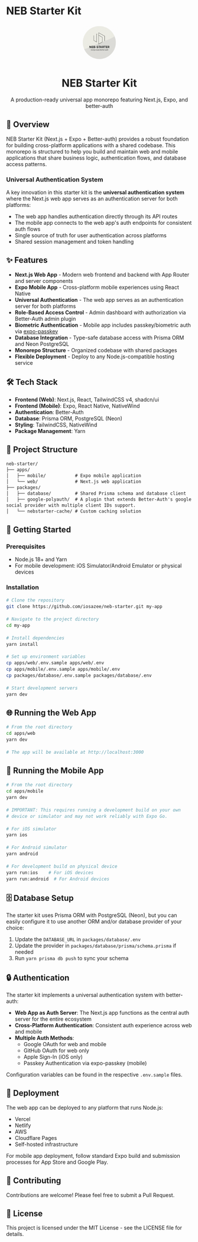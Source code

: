 # NEB Starter Kit

<div align="center">
  <img src="./apps/web/public/logo.png" alt="NEB Starter Kit" width="100" />
  <h1>NEB Starter Kit</h1>
  <p>A production-ready universal app monorepo featuring Next.js, Expo, and better-auth</p>
</div>

## 🚀 Overview

NEB Starter Kit (Next.js + Expo + Better-auth) provides a robust foundation for building cross-platform applications with a shared codebase. This monorepo is structured to help you build and maintain web and mobile applications that share business logic, authentication flows, and database access patterns.

### Universal Authentication System

A key innovation in this starter kit is the **universal authentication system** where the Next.js web app serves as an authentication server for both platforms:

- The web app handles authentication directly through its API routes
- The mobile app connects to the web app's auth endpoints for consistent auth flows
- Single source of truth for user authentication across platforms
- Shared session management and token handling

## ✨ Features

- **Next.js Web App** - Modern web frontend and backend with App Router and server components
- **Expo Mobile App** - Cross-platform mobile experiences using React Native
- **Universal Authentication** - The web app serves as an authentication server for both platforms
- **Role-Based Access Control** - Admin dashboard with authorization via Better-Auth admin plugin
- **Biometric Authentication** - Mobile app includes passkey/biometric auth via [expo-passkey](https://www.npmjs.com/package/expo-passkey)
- **Database Integration** - Type-safe database access with Prisma ORM and Neon PostgreSQL
- **Monorepo Structure** - Organized codebase with shared packages
- **Flexible Deployment** - Deploy to any Node.js-compatible hosting service

## 🛠️ Tech Stack

- **Frontend (Web)**: Next.js, React, TailwindCSS v4, shadcn/ui
- **Frontend (Mobile)**: Expo, React Native, NativeWind
- **Authentication**: Better-Auth
- **Database**: Prisma ORM, PostgreSQL (Neon)
- **Styling**: TailwindCSS, NativeWind
- **Package Management**: Yarn

## 📂 Project Structure

```
neb-starter/
├── apps/
│   ├── mobile/           # Expo mobile application
│   └── web/              # Next.js web application
├── packages/
│   ├── database/         # Shared Prisma schema and database client
│   ├── google-polyauth/  # A plugin that extends Better-Auth's google social provider with multiple client IDs support.
│   └── nebstarter-cache/ # Custom caching solution
```

## 🚀 Getting Started

### Prerequisites

- Node.js 18+ and Yarn
- For mobile development: iOS Simulator/Android Emulator or physical devices

### Installation

```bash
# Clone the repository
git clone https://github.com/iosazee/neb-starter.git my-app

# Navigate to the project directory
cd my-app

# Install dependencies
yarn install

# Set up environment variables
cp apps/web/.env.sample apps/web/.env
cp apps/mobile/.env.sample apps/mobile/.env
cp packages/database/.env.sample packages/database/.env

# Start development servers
yarn dev
```

## 🌐 Running the Web App

```bash
# From the root directory
cd apps/web
yarn dev

# The app will be available at http://localhost:3000
```

## 📱 Running the Mobile App

```bash
# From the root directory
cd apps/mobile
yarn dev

# IMPORTANT: This requires running a development build on your own
# device or simulator and may not work reliably with Expo Go.

# For iOS simulator
yarn ios

# For Android simulator
yarn android

# For development build on physical device
yarn run:ios    # For iOS devices
yarn run:android  # For Android devices
```

## 🗄️ Database Setup

The starter kit uses Prisma ORM with PostgreSQL (Neon), but you can easily configure it to use another ORM and/or database provider of your choice:

1. Update the `DATABASE_URL` in `packages/database/.env`
2. Update the provider in `packages/database/prisma/schema.prisma` if needed
3. Run `yarn prisma db push` to sync your schema

## 🔒 Authentication

The starter kit implements a universal authentication system with better-auth:

- **Web App as Auth Server**: The Next.js app functions as the central auth server for the entire ecosystem
- **Cross-Platform Authentication**: Consistent auth experience across web and mobile
- **Multiple Auth Methods**:
  - Google OAuth for web and mobile
  - GitHub OAuth for web only
  - Apple Sign-In (iOS only)
  - Passkey Authentication via expo-passkey (mobile)

Configuration variables can be found in the respective `.env.sample` files.

## 🚢 Deployment

The web app can be deployed to any platform that runs Node.js:

- Vercel
- Netlify
- AWS
- Cloudflare Pages
- Self-hosted infrastructure

For mobile app deployment, follow standard Expo build and submission processes for App Store and Google Play.

## 🤝 Contributing

Contributions are welcome! Please feel free to submit a Pull Request.

## 📄 License

This project is licensed under the MIT License - see the LICENSE file for details.

